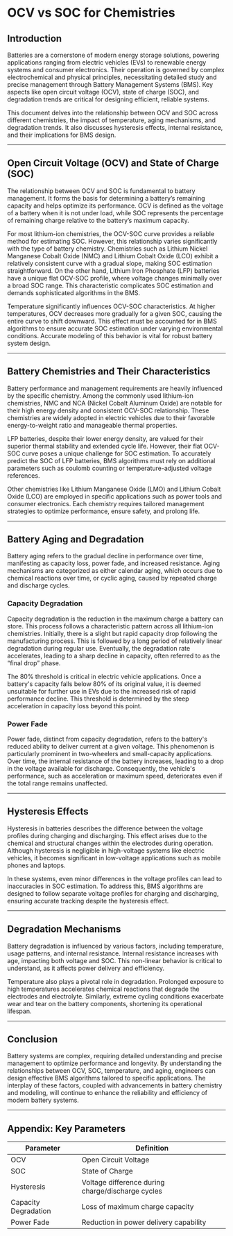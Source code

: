 # OCV vs SOC for Chemistries

## Introduction

Batteries are a cornerstone of modern energy storage solutions, powering applications ranging from electric vehicles (EVs) to renewable energy systems and consumer electronics. Their operation is governed by complex electrochemical and physical principles, necessitating detailed study and precise management through Battery Management Systems (BMS). Key aspects like open circuit voltage (OCV), state of charge (SOC), and degradation trends are critical for designing efficient, reliable systems.

This document delves into the relationship between OCV and SOC across different chemistries, the impact of temperature, aging mechanisms, and degradation trends. It also discusses hysteresis effects, internal resistance, and their implications for BMS design.

---

## Open Circuit Voltage (OCV) and State of Charge (SOC)

The relationship between OCV and SOC is fundamental to battery management. It forms the basis for determining a battery’s remaining capacity and helps optimize its performance. OCV is defined as the voltage of a battery when it is not under load, while SOC represents the percentage of remaining charge relative to the battery’s maximum capacity.

For most lithium-ion chemistries, the OCV-SOC curve provides a reliable method for estimating SOC. However, this relationship varies significantly with the type of battery chemistry. Chemistries such as Lithium Nickel Manganese Cobalt Oxide (NMC) and Lithium Cobalt Oxide (LCO) exhibit a relatively consistent curve with a gradual slope, making SOC estimation straightforward. On the other hand, Lithium Iron Phosphate (LFP) batteries have a unique flat OCV-SOC profile, where voltage changes minimally over a broad SOC range. This characteristic complicates SOC estimation and demands sophisticated algorithms in the BMS.

Temperature significantly influences OCV-SOC characteristics. At higher temperatures, OCV decreases more gradually for a given SOC, causing the entire curve to shift downward. This effect must be accounted for in BMS algorithms to ensure accurate SOC estimation under varying environmental conditions. Accurate modeling of this behavior is vital for robust battery system design.

---

## Battery Chemistries and Their Characteristics

Battery performance and management requirements are heavily influenced by the specific chemistry. Among the commonly used lithium-ion chemistries, NMC and NCA (Nickel Cobalt Aluminum Oxide) are notable for their high energy density and consistent OCV-SOC relationship. These chemistries are widely adopted in electric vehicles due to their favorable energy-to-weight ratio and manageable thermal properties.

LFP batteries, despite their lower energy density, are valued for their superior thermal stability and extended cycle life. However, their flat OCV-SOC curve poses a unique challenge for SOC estimation. To accurately predict the SOC of LFP batteries, BMS algorithms must rely on additional parameters such as coulomb counting or temperature-adjusted voltage references.

Other chemistries like Lithium Manganese Oxide (LMO) and Lithium Cobalt Oxide (LCO) are employed in specific applications such as power tools and consumer electronics. Each chemistry requires tailored management strategies to optimize performance, ensure safety, and prolong life.

---

## Battery Aging and Degradation

Battery aging refers to the gradual decline in performance over time, manifesting as capacity loss, power fade, and increased resistance. Aging mechanisms are categorized as either calendar aging, which occurs due to chemical reactions over time, or cyclic aging, caused by repeated charge and discharge cycles.

### Capacity Degradation

Capacity degradation is the reduction in the maximum charge a battery can store. This process follows a characteristic pattern across all lithium-ion chemistries. Initially, there is a slight but rapid capacity drop following the manufacturing process. This is followed by a long period of relatively linear degradation during regular use. Eventually, the degradation rate accelerates, leading to a sharp decline in capacity, often referred to as the “final drop” phase.

The 80% threshold is critical in electric vehicle applications. Once a battery's capacity falls below 80% of its original value, it is deemed unsuitable for further use in EVs due to the increased risk of rapid performance decline. This threshold is determined by the steep acceleration in capacity loss beyond this point.

### Power Fade

Power fade, distinct from capacity degradation, refers to the battery's reduced ability to deliver current at a given voltage. This phenomenon is particularly prominent in two-wheelers and small-capacity applications. Over time, the internal resistance of the battery increases, leading to a drop in the voltage available for discharge. Consequently, the vehicle's performance, such as acceleration or maximum speed, deteriorates even if the total range remains unaffected.

---

## Hysteresis Effects

Hysteresis in batteries describes the difference between the voltage profiles during charging and discharging. This effect arises due to the chemical and structural changes within the electrodes during operation. Although hysteresis is negligible in high-voltage systems like electric vehicles, it becomes significant in low-voltage applications such as mobile phones and laptops.

In these systems, even minor differences in the voltage profiles can lead to inaccuracies in SOC estimation. To address this, BMS algorithms are designed to follow separate voltage profiles for charging and discharging, ensuring accurate tracking despite the hysteresis effect.

---

## Degradation Mechanisms

Battery degradation is influenced by various factors, including temperature, usage patterns, and internal resistance. Internal resistance increases with age, impacting both voltage and SOC. This non-linear behavior is critical to understand, as it affects power delivery and efficiency.

Temperature also plays a pivotal role in degradation. Prolonged exposure to high temperatures accelerates chemical reactions that degrade the electrodes and electrolyte. Similarly, extreme cycling conditions exacerbate wear and tear on the battery components, shortening its operational lifespan.

---

## Conclusion

Battery systems are complex, requiring detailed understanding and precise management to optimize performance and longevity. By understanding the relationships between OCV, SOC, temperature, and aging, engineers can design effective BMS algorithms tailored to specific applications. The interplay of these factors, coupled with advancements in battery chemistry and modeling, will continue to enhance the reliability and efficiency of modern battery systems.

---

## Appendix: Key Parameters
| **Parameter**         | **Definition**                                           |
|------------------------|---------------------------------------------------------|
| OCV                   | Open Circuit Voltage                                    |
| SOC                   | State of Charge                                         |
| Hysteresis            | Voltage difference during charge/discharge cycles       |
| Capacity Degradation  | Loss of maximum charge capacity                         |
| Power Fade            | Reduction in power delivery capability                  |


